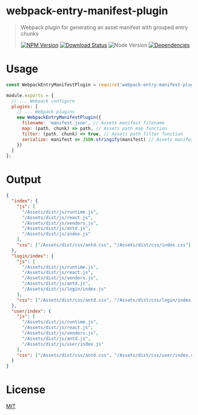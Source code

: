 # webpack-entry-manifest-plugin

> Webpack plugin for generating an asset manifest with grouped entry chunks
>
> [![NPM Version][npm-image]][npm-url]
> [![Download Status][download-image]][npm-url]
> ![Node Version][node-image]
> [![Dependencies][david-image]][david-url]

# Usage

```js
const WebpackEntryManifestPlugin = require('webpack-entry-manifest-plugin');

module.exports = {
  // ... Webpack configure
  plugins: [
    // ... Webpack plugins
    new WebpackEntryManifestPlugin({
      filename: 'manifest.json', // Assets manifest filename
      map: (path, chunk) => path, // Assets path map function
      filter: (path, chunk) => true, // Assets path filter function
      serialize: manifest => JSON.stringify(manifest) // Assets manifest serialize function
    })
  ]
};
```

# Output

```json
{
  "index": {
    "js": [
      "/Assets/dist/js/runtime.js",
      "/Assets/dist/js/react.js",
      "/Assets/dist/js/vendors.js",
      "/Assets/dist/js/antd.js",
      "/Assets/dist/js/index.js"
    ],
    "css": ["/Assets/dist/css/antd.css", "/Assets/dist/css/index.css"]
  },
  "login/index": {
    "js": [
      "/Assets/dist/js/runtime.js",
      "/Assets/dist/js/react.js",
      "/Assets/dist/js/vendors.js",
      "/Assets/dist/js/antd.js",
      "/Assets/dist/js/login/index.js"
    ],
    "css": ["/Assets/dist/css/antd.css", "/Assets/dist/css/login/index.css"]
  },
  "user/index": {
    "js": [
      "/Assets/dist/js/runtime.js",
      "/Assets/dist/js/react.js",
      "/Assets/dist/js/vendors.js",
      "/Assets/dist/js/antd.js",
      "/Assets/dist/js/user/index.js"
    ],
    "css": ["/Assets/dist/css/antd.css", "/Assets/dist/css/user/index.css"]
  }
}
```

# License

[MIT](LICENSE)

[david-image]: http://img.shields.io/david/nuintun/webpack-entry-manifest-plugin.svg?style=flat-square
[david-url]: https://david-dm.org/nuintun/webpack-entry-manifest-plugin
[node-image]: http://img.shields.io/node/v/webpack-entry-manifest-plugin.svg?style=flat-square
[npm-image]: http://img.shields.io/npm/v/webpack-entry-manifest-plugin.svg?style=flat-square
[npm-url]: https://www.npmjs.org/package/webpack-entry-manifest-plugin
[download-image]: http://img.shields.io/npm/dm/webpack-entry-manifest-plugin.svg?style=flat-square
